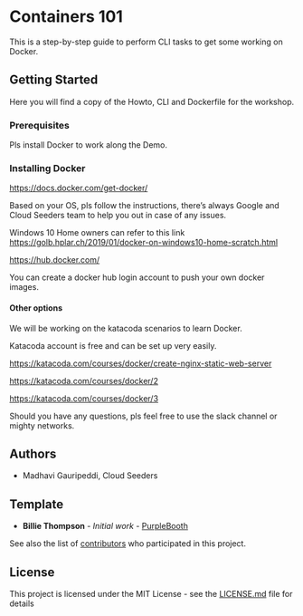 # Containers 101

This is a step-by-step guide to perform CLI tasks to get some working on Docker.

## Getting Started

Here you will find a copy of the Howto, CLI and Dockerfile for the workshop.

### Prerequisites

Pls install Docker to work along the Demo.

### Installing Docker

https://docs.docker.com/get-docker/

Based on your OS, pls follow the instructions, there’s always Google and Cloud Seeders team to help you out in case of any issues.

Windows 10 Home owners can refer to this link https://golb.hplar.ch/2019/01/docker-on-windows10-home-scratch.html

https://hub.docker.com/

You can create a docker hub login account to push your own docker images.

#### Other options #####

We will be working on the katacoda scenarios to learn Docker.

Katacoda account is free and can be set up very easily.

https://katacoda.com/courses/docker/create-nginx-static-web-server

https://katacoda.com/courses/docker/2

https://katacoda.com/courses/docker/3 

Should you have any questions, pls feel free to use the slack channel or mighty networks.

## Authors
* Madhavi Gauripeddi, Cloud Seeders

## Template
* **Billie Thompson** - *Initial work* - [PurpleBooth](https://github.com/PurpleBooth)

See also the list of [contributors](https://github.com/your/project/contributors) who participated in this project.

## License

This project is licensed under the MIT License - see the [LICENSE.md](LICENSE.md) file for details
